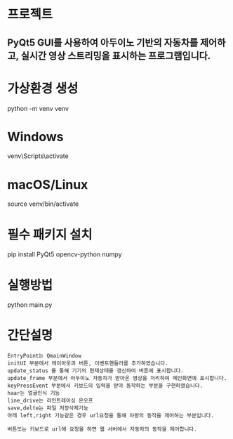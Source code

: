 # 프로젝트
## PyQt5 GUI를 사용하여 아두이노 기반의 자동차를 제어하고, 실시간 영상 스트리밍을 표시하는 프로그램입니다.

# 가상환경 생성
python -m venv venv

# Windows
venv\Scripts\activate

# macOS/Linux
source venv/bin/activate

# 필수 패키지 설치
pip install PyQt5 opencv-python numpy

# 실행방법
python main.py

# 간단설명
```
EntryPoint는 QmainWindow
initUI 부분에서 레이아웃과 버튼, 이벤트핸들러를 추가하였습니다.
update_status 를 통해 기기의 현재상태를 갱신하여 버튼에 표시합니다.
update_frame 부분에서 아두이노 자동차가 받아온 영상을 처리하여 메인화면에 표시합니다.
keyPressEvent 부분에서 키보드의 입력을 받아 동작하는 부분을 구현하였습니다.
haar는 얼굴인식 기능
line_drive는 라인트레이싱 온오프
save,delte는 파일 저장삭제기능
아래 left,right 기능같은 경우 url요청을 통해 차량의 동작을 제어하는 부분입니다.

버튼또는 키보드로 url에 요청을 하면 웹 서버에서 자동차의 동작을 제어합니다.
```
